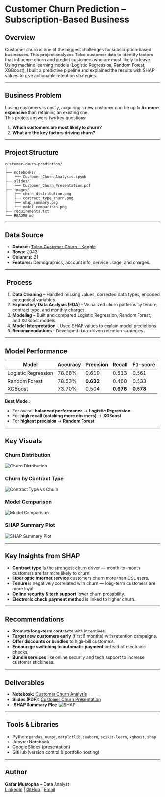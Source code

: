#  Customer Churn Prediction – Subscription-Based Business

##  Overview
Customer churn is one of the biggest challenges for subscription-based businesses. This project analyzes Telco customer data to identify factors that influence churn and predict customers who are most likely to leave.  
Using machine learning models (Logistic Regression, Random Forest, XGBoost), I built a predictive pipeline and explained the results with SHAP values to give actionable retention strategies.

---

##  Business Problem
Losing customers is costly, acquiring a new customer can be up to **5x more expensive** than retaining an existing one.  
This project answers two key questions:
1. **Which customers are most likely to churn?**
2. **What are the key factors driving churn?**

---

##  Project Structure
```
customer-churn-prediction/
│
├── notebooks/
│   └── Customer_Churn_Analysis.ipynb
├── slides/
│   └── Customer_Churn_Presentation.pdf
├── images/
│   ├── churn_distribution.png
│   ├── contract_type_churn.png
│   ├── shap_summary.png
│   └── model_comparison.png
├── requirements.txt
└── README.md
```

---

##  Data Source
- **Dataset:** [Telco Customer Churn – Kaggle](https://www.kaggle.com/datasets/blastchar/telco-customer-churn)
- **Rows:** 7,043  
- **Columns:** 21  
- **Features:** Demographics, account info, service usage, and charges.

---

## ️ Process
1. **Data Cleaning** – Handled missing values, corrected data types, encoded categorical variables.
2. **Exploratory Data Analysis (EDA)** – Visualized churn patterns by tenure, contract type, and monthly charges.
3. **Modeling** – Built and compared Logistic Regression, Random Forest, and XGBoost models.
4. **Model Interpretation** – Used SHAP values to explain model predictions.
5. **Recommendations** – Developed data-driven retention strategies.

---

##  Model Performance
| Model               | Accuracy | Precision | Recall | F1-score |
|---------------------|----------|-----------|--------|----------|
| Logistic Regression | 78.68%   | 0.619     | 0.513  | 0.561    |
| Random Forest       | 78.53%   | **0.632** | 0.460  | 0.533    |
| XGBoost             | 73.70%   | 0.504     | **0.676** | **0.578** |

**Best Model:**  
- For overall **balanced performance** → **Logistic Regression**  
- For **high recall (catching more churners)** → **XGBoost**  
- For **highest precision** → **Random Forest**

---

##  Key Visuals

### Churn Distribution
![Churn Distribution](images/churn_distribution.png)

### Churn by Contract Type
![Contract Type vs Churn](images/contract_type_churn.png)

### Model Comparison
![Model Comparison](images/model_comparison.png)

### SHAP Summary Plot
![SHAP Summary Plot](images/shap_summary.png)

---

##  Key Insights from SHAP
- **Contract type** is the strongest churn driver — month-to-month customers are far more likely to churn.
- **Fiber optic internet service** customers churn more than DSL users.
- **Tenure** is negatively correlated with churn — long-term customers are more loyal.
- **Online security & tech support** lower churn probability.
- **Electronic check payment method** is linked to higher churn.

---

##  Recommendations
- **Promote long-term contracts** with incentives.
- **Target new customers early** (first 6 months) with retention campaigns.
- **Offer discounts or bundles** to high-bill customers.
- **Encourage switching to automatic payment** instead of electronic checks.
- **Bundle services** like online security and tech support to increase customer stickiness.

---

##  Deliverables
-  **Notebook:** [Customer Churn Analysis](notebooks/Customer_Churn_Analysis.ipynb)  
-  **Slides (PDF):** [Customer Churn Presentation](slides/Customer_Churn_Presentation.pdf)  
- ️ **SHAP Summary Plot:** ![SHAP](images/shap_summary.png)

---

## ️ Tools & Libraries
- Python: `pandas`, `numpy`, `matplotlib`, `seaborn`, `scikit-learn`, `xgboost`, `shap`
- Jupyter Notebook
- Google Slides (presentation)
- GitHub (version control & portfolio hosting)

---

##  Author
**Gafar Mustopha** – Data Analyst  
 [LinkedIn](www.linkedin.com/in/mustopha-gafar-6207a6325) |  [GitHub](https://github.com/) | [Email](Mustopha024@Gmail.com)
